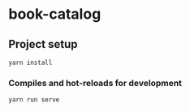 # book-catalog

## Project setup
```
yarn install
```

### Compiles and hot-reloads for development
```
yarn run serve
```